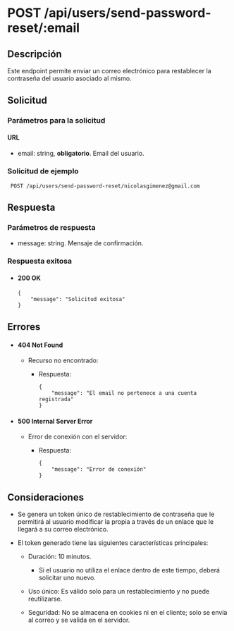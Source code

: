 # POST /api/users/send-password-reset/:email

## Descripción

Este endpoint permite enviar un correo electrónico para restablecer la contraseña del usuario asociado al mismo.

## Solicitud

### Parámetros para la solicitud

#### URL

- email: string, **obligatorio**. Email del usuario.

### Solicitud de ejemplo

```
 POST /api/users/send-password-reset/nicolasgimenez@gmail.com
```

## Respuesta

### Parámetros de respuesta

- message: string. Mensaje de confirmación.

### Respuesta exitosa

- #### 200 OK

  ```
  {
      "message": "Solicitud exitosa"
  }
  ```

## Errores

- #### 404 Not Found

  - Recurso no encontrado:

    - Respuesta:

      ```
      {
          "message": "El email no pertenece a una cuenta registrada"
      }
      ```

- #### 500 Internal Server Error

  - Error de conexión con el servidor:

    - Respuesta:

      ```
      {
          "message": "Error de conexión"
      }
      ```

## Consideraciones

- Se genera un token único de restablecimiento de contraseña que le permitirá al usuario modificar la propia a través de un enlace que le llegará a su correo electrónico.

- El token generado tiene las siguientes características principales:

  - Duración: 10 minutos.

    - Si el usuario no utiliza el enlace dentro de este tiempo, deberá solicitar uno nuevo.

  - Uso único: Es válido solo para un restablecimiento y no puede reutilizarse.

  - Seguridad: No se almacena en cookies ni en el cliente; solo se envía al correo y se valida en el servidor.
